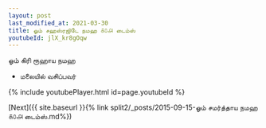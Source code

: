 ```yaml
---
layout: post
last_modified_at: 2021-03-30
title: ஓம் சஹஸ்ரஜிடே நமஹ ௧௦௮ டைம்ஸ்
youtubeId: jlX_kr8gOqw
---
```

 
 
 ஓம் கிரி ரூஹாய நமஹ  
 
 -  மலையில் வசிப்பவர் 
 
  
 
  
 
 
 
 
 
 


{% include youtubePlayer.html id=page.youtubeId %}
 
[Next]({{ site.baseurl }}{% link  split2/_posts/2015-09-15-ஓம் சமர்த்தாய நமஹ ௧௦௮ டைம்ஸ்.md%})
 
